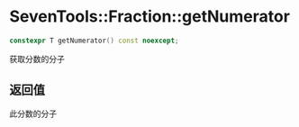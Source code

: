 # SevenTools::Fraction::getNumerator

```cpp
constexpr T getNumerator() const noexcept;
```

获取分数的分子

## 返回值

此分数的分子